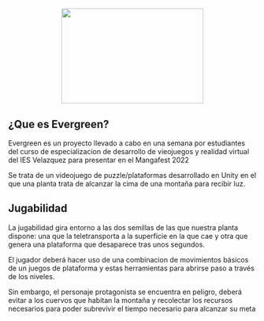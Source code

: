 #
<p align="center">
  <img width="288" height="192" src="https://user-images.githubusercontent.com/75076925/207671064-1f682e1a-35d7-4855-903d-4546ef8574ec.png">
</p>

## ¿Que es Evergreen?

Evergreen es un proyecto llevado a cabo en una semana por estudiantes del curso de especializacion de desarrollo de vieojuegos y realidad virtual del IES Velazquez para presentar en el Mangafest 2022

Se trata de un videojuego de puzzle/plataformas desarrollado en Unity en el que una planta trata de alcanzar la cima de una montaña para recibir luz. 

## Jugabilidad 
La jugabilidad gira entorno a las dos semillas de las que nuestra planta dispone: una que la teletransporta a la superficie en la que cae y otra que genera una plataforma que desaparece tras unos segundos. 

El jugador deberá hacer uso de una combinacion de movimientos básicos de un juegos de plataforma y estas herramientas para abrirse paso a través de los niveles. 

Sin embargo, el personaje protagonista se encuentra en peligro, deberá evitar a los cuervos que habitan la montaña y recolectar los recursos necesarios para poder subrevivir el tiempo necesario para alcanzar su meta
